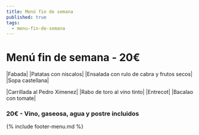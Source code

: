 ```yaml
---
title: Menú fin de semana
published: true
tags:
  - menu-fin-de-semana
---
```


# Menú fin de semana - 20€

|Fabada|
|Patatas con níscalos|
|Ensalada con rulo de cabra y frutos secos|
|Sopa castellana|

|Carrillada al Pedro Ximenez|
|Rabo de toro al vino tinto|
|Entrecot|
|Bacalao con tomate|


### 20€ - Vino, gaseosa, agua y postre incluidos


{% include footer-menu.md %}
